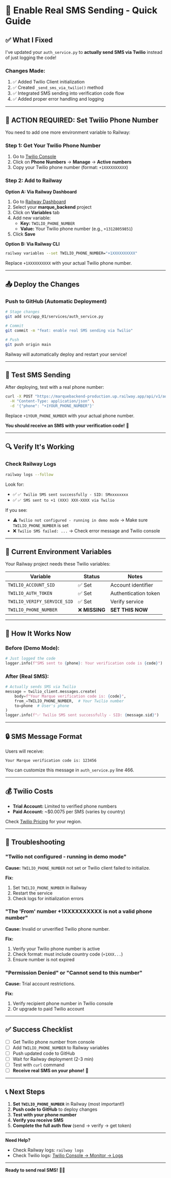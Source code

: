 # 📱 Enable Real SMS Sending - Quick Guide

## ✅ What I Fixed

I've updated your `auth_service.py` to **actually send SMS via Twilio** instead of just logging the code!

### Changes Made:

1. ✅ Added Twilio Client initialization
2. ✅ Created `_send_sms_via_twilio()` method
3. ✅ Integrated SMS sending into verification code flow
4. ✅ Added proper error handling and logging

---

## 🚨 ACTION REQUIRED: Set Twilio Phone Number

You need to add one more environment variable to Railway:

### Step 1: Get Your Twilio Phone Number

1. Go to [Twilio Console](https://console.twilio.com/)
2. Click on **Phone Numbers** → **Manage** → **Active numbers**
3. Copy your Twilio phone number (format: `+1XXXXXXXXXX`)

### Step 2: Add to Railway

**Option A: Via Railway Dashboard**

1. Go to [Railway Dashboard](https://railway.app/)
2. Select your **marque_backend** project
3. Click on **Variables** tab
4. Add new variable:
   - **Key:** `TWILIO_PHONE_NUMBER`
   - **Value:** Your Twilio phone number (e.g., `+13128059851`)
5. Click **Save**

**Option B: Via Railway CLI**

```bash
railway variables --set TWILIO_PHONE_NUMBER="+1XXXXXXXXXX"
```

Replace `+1XXXXXXXXXX` with your actual Twilio phone number.

---

## 📤 Deploy the Changes

### Push to GitHub (Automatic Deployment)

```bash
# Stage changes
git add src/app_01/services/auth_service.py

# Commit
git commit -m "feat: enable real SMS sending via Twilio"

# Push
git push origin main
```

Railway will automatically deploy and restart your service!

---

## 🧪 Test SMS Sending

After deploying, test with a real phone number:

```bash
curl -X POST "https://marquebackend-production.up.railway.app/api/v1/auth/send-verification" \
  -H "Content-Type: application/json" \
  -d '{"phone": "+1YOUR_PHONE_NUMBER"}'
```

Replace `+1YOUR_PHONE_NUMBER` with your actual phone number.

**You should receive an SMS with your verification code!** 📱

---

## 🔍 Verify It's Working

### Check Railway Logs

```bash
railway logs --follow
```

Look for:

- ✅ `✅ Twilio SMS sent successfully - SID: SMxxxxxxxx`
- ✅ `✅ SMS sent to +1 (XXX) XXX-XXXX via Twilio`

If you see:

- ⚠️ `Twilio not configured - running in demo mode`
  → Make sure `TWILIO_PHONE_NUMBER` is set
- ❌ `Twilio SMS failed: ...`
  → Check error message and Twilio console

---

## 📝 Current Environment Variables

Your Railway project needs these Twilio variables:

| Variable                    | Status         | Notes                |
| --------------------------- | -------------- | -------------------- |
| `TWILIO_ACCOUNT_SID`        | ✅ Set         | Account identifier   |
| `TWILIO_AUTH_TOKEN`         | ✅ Set         | Authentication token |
| `TWILIO_VERIFY_SERVICE_SID` | ✅ Set         | Verify service       |
| `TWILIO_PHONE_NUMBER`       | ❌ **MISSING** | **SET THIS NOW**     |

---

## 🎯 How It Works Now

### Before (Demo Mode):

```python
# Just logged the code
logger.info(f"SMS sent to {phone}: Your verification code is {code}")
```

### After (Real SMS):

```python
# Actually sends SMS via Twilio
message = twilio_client.messages.create(
    body=f"Your Marque verification code is: {code}",
    from_=TWILIO_PHONE_NUMBER,  # Your Twilio number
    to=phone  # User's phone
)
logger.info(f"✅ Twilio SMS sent successfully - SID: {message.sid}")
```

---

## 🔒 SMS Message Format

Users will receive:

```
Your Marque verification code is: 123456
```

You can customize this message in `auth_service.py` line 466.

---

## 💰 Twilio Costs

- **Trial Account:** Limited to verified phone numbers
- **Paid Account:** ~$0.0075 per SMS (varies by country)

Check [Twilio Pricing](https://www.twilio.com/sms/pricing) for your region.

---

## 🚨 Troubleshooting

### "Twilio not configured - running in demo mode"

**Cause:** `TWILIO_PHONE_NUMBER` not set or Twilio client failed to initialize.

**Fix:**

1. Set `TWILIO_PHONE_NUMBER` in Railway
2. Restart the service
3. Check logs for initialization errors

### "The 'From' number +1XXXXXXXXXX is not a valid phone number"

**Cause:** Invalid or unverified Twilio phone number.

**Fix:**

1. Verify your Twilio phone number is active
2. Check format: must include country code (`+1XXX...`)
3. Ensure number is not expired

### "Permission Denied" or "Cannot send to this number"

**Cause:** Trial account restrictions.

**Fix:**

1. Verify recipient phone number in Twilio console
2. Or upgrade to paid Twilio account

---

## ✅ Success Checklist

- [ ] Get Twilio phone number from console
- [ ] Add `TWILIO_PHONE_NUMBER` to Railway variables
- [ ] Push updated code to GitHub
- [ ] Wait for Railway deployment (2-3 min)
- [ ] Test with `curl` command
- [ ] **Receive real SMS on your phone!** 🎉

---

## 📞 Next Steps

1. **Set `TWILIO_PHONE_NUMBER`** in Railway (most important!)
2. **Push code to GitHub** to deploy changes
3. **Test with your phone number**
4. **Verify you receive SMS**
5. **Complete the full auth flow** (send → verify → get token)

---

**Need Help?**

- Check Railway logs: `railway logs`
- Check Twilio logs: [Twilio Console → Monitor → Logs](https://console.twilio.com/monitor/logs/sms)

---

**Ready to send real SMS!** 📱✨
